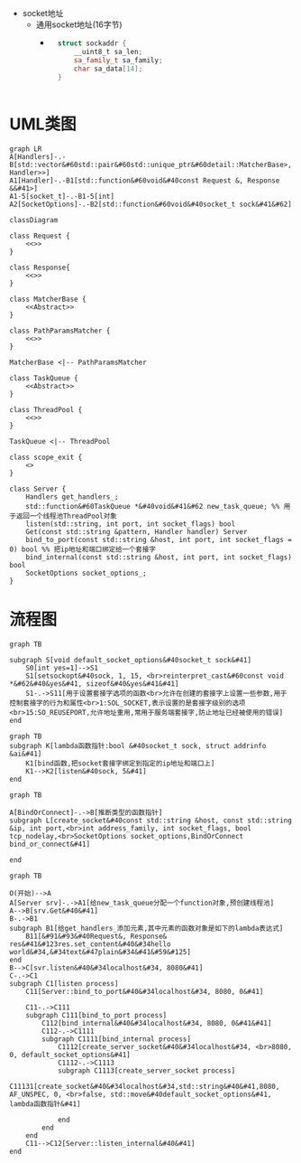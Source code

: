 + socket地址
  + 通用socket地址(16字节)
    + ```C++ 
        struct sockaddr {
            __uint8_t sa_len;
            sa_family_t sa_family;
            char sa_data[14];
        }    
        
        ```


# UML类图
```mermaid
graph LR
A[Handlers]-.-B[std::vector&#60std::pair&#60std::unique_ptr&#60detail::MatcherBase>, Handler>>]
A1[Handler]-.-B1[std::function&#60void&#40const Request &, Response &&#41>]
A1-5[socket_t]-.-B1-5[int]
A2[SocketOptions]-.-B2[std::function&#60void&#40socket_t sock&#41&#62]
```


```mermaid
classDiagram

class Request {
    <<>>
}

class Response{
    <<>>
}

class MatcherBase {
    <<Abstract>>
}

class PathParamsMatcher {
    <<>>
}

MatcherBase <|-- PathParamsMatcher

class TaskQueue {
    <<Abstract>>
}

class ThreadPool {
    <<>>
}

TaskQueue <|-- ThreadPool

class scope_exit {
    <>
}

class Server {
    Handlers get_handlers_;
    std::function&#60TaskQueue *&#40void&#41&#62 new_task_queue; %% 用于返回一个线程池ThreadPool对象
    listen(std::string, int port, int socket_flags) bool
    Get(const std::string &pattern, Handler handler) Server
    bind_to_port(const std::string &host, int port, int socket_flags = 0) bool %% 把ip地址和端口绑定给一个套接字
    bind_internal(const std::string &host, int port, int socket_flags) bool
    SocketOptions socket_options_;
}

```

# 流程图

```mermaid
graph TB

subgraph S[void default_socket_options&#40socket_t sock&#41]
    S0[int yes=1]-->S1
    S1[setsockopt&#40sock, 1, 15, <br>reinterpret_cast&#60const void *&#62&#40&yes&#41, sizeof&#40&yes&#41&#41]
    S1-.->S11[用于设置套接字选项的函数<br>允许在创建的套接字上设置一些参数,用于控制套接字的行为和属性<br>1:SOL_SOCKET,表示设置的是套接字级别的选项<br>15:SO_REUSEPORT,允许地址重用,常用于服务端套接字,防止地址已经被使用的错误]
end
```

```mermaid
graph TB
subgraph K[lambda函数指针:bool &#40socket_t sock, struct addrinfo &ai&#41]
    K1[bind函数,把socket套接字绑定到指定的ip地址和端口上]
    K1-->K2[listen&#40sock, 5&#41]
end
```

```mermaid
graph TB

A[BindOrConnect]-.->B[推断类型的函数指针]
subgraph L[create_socket&#40const std::string &host, const std::string &ip, int port,<br>int address_family, int socket_flags, bool tcp_nodelay,<br>SocketOptions socket_options,BindOrConnect bind_or_connect&#41]

end

```

```mermaid
graph TB

O(开始)-->A
A[Server srv]-.->A1[给new_task_queue分配一个function对象,预创建线程池]
A-->B[srv.Get&#40&#41]
B-.->B1
subgraph B1[给get_handlers_添加元素,其中元素的函数对象是如下的lambda表达式]
    B11[&#91&#93&#40Request&, Response& res&#41&#123res.set_content&#40&#34hello world&#34,&#34text&#47plain&#34&#41&#59&#125]
end
B-->C[svr.listen&#40&#34localhost&#34, 8080&#41]
C-.->C1
subgraph C1[listen process]
    C11[Server::bind_to_port&#40&#34localhost&#34, 8080, 0&#41]

    C11-.->C111
    subgraph C111[bind_to_port process]
        C112[bind_internal&#40&#34localhost&#34, 8080, 0&#41&#41]
        C112-.->C1111
        subgraph C1111[bind_internal process]
            C1112[create_server_socket&#40&#34localhost&#34, <br>8080, 0, default_socket_options&#41]
            C1112-.->C1113
            subgraph C1113[create_server_socket process]
                C11131[create_socket&#40&#34localhost&#34,std::string&#40&#41,8080, AF_UNSPEC, 0, <br>false, std::move&#40default_socket_options&#41, lambda函数指针&#41]

            end
        end
    end
    C11-->C12[Server::listen_internal&#40&#41]
end

```
